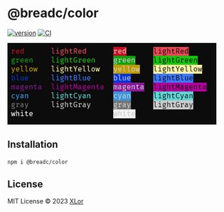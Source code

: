 # @breadc/color

[![version](https://img.shields.io/npm/v/@breadc/color?label=@breadc/color)](https://www.npmjs.com/package/@breadc/color) [![CI](https://github.com/yjl9903/Breadc/actions/workflows/ci.yml/badge.svg)](https://github.com/yjl9903/Breadc/actions/workflows/ci.yml)

![example](../../images/color.png)

## Installation

```bash
npm i @breadc/color
```

## License

MIT License © 2023 [XLor](https://github.com/yjl9903)
